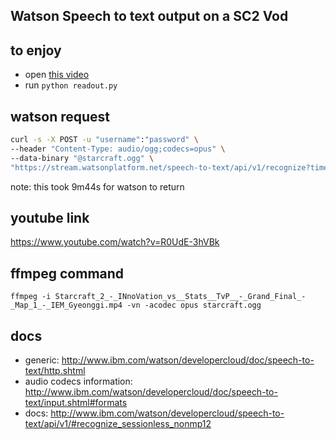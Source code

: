 Watson Speech to text output on a SC2 Vod
-----------------------------------------



to enjoy
--------


* open [this video](https://www.youtube.com/watch?v=R0UdE-3hVBk)
* run ``python readout.py``


watson request
--------------

```bash
curl -s -X POST -u "username":"password" \
--header "Content-Type: audio/ogg;codecs=opus" \
--data-binary "@starcraft.ogg" \
"https://stream.watsonplatform.net/speech-to-text/api/v1/recognize?timestamps=true&word_alternatives_threshold=0.9&keywords=%22stats%22%2C%22build%22%2C%22innovation%22&keywords_threshold=0.5&continuous=true" > response.json
```

note: this took 9m44s for watson to return


youtube link
-------------

https://www.youtube.com/watch?v=R0UdE-3hVBk


ffmpeg command
--------------

```
ffmpeg -i Starcraft_2_-_INnoVation_vs__Stats__TvP__-_Grand_Final_-_Map_1_-_IEM_Gyeonggi.mp4 -vn -acodec opus starcraft.ogg
```


docs
----

* generic: http://www.ibm.com/watson/developercloud/doc/speech-to-text/http.shtml
* audio codecs information: http://www.ibm.com/watson/developercloud/doc/speech-to-text/input.shtml#formats
* docs: http://www.ibm.com/watson/developercloud/speech-to-text/api/v1/#recognize_sessionless_nonmp12
